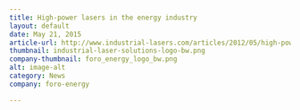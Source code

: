 ```yaml
---
title: High-power lasers in the energy industry
layout: default
date: May 21, 2015
article-url: http://www.industrial-lasers.com/articles/2012/05/high-power-lasers-in-the-energy-industry.html
thumbnail: industrial-laser-solutions-logo-bw.png
company-thumbnail: foro_energy_logo_bw.png
alt: image-alt
category: News
company: foro-energy

---
```

